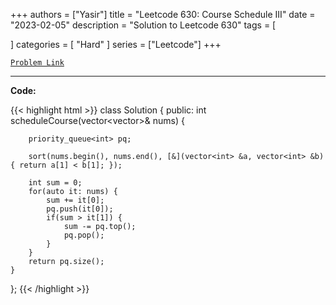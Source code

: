 
+++
authors = ["Yasir"]
title = "Leetcode 630: Course Schedule III"
date = "2023-02-05"
description = "Solution to Leetcode 630"
tags = [
    
]
categories = [
    "Hard"
]
series = ["Leetcode"]
+++



[`Problem Link`](https://leetcode.com/problems/course-schedule-iii/description/)

---

**Code:**

{{< highlight html >}}
class Solution {
public:
    int scheduleCourse(vector<vector<int>>& nums) {
        
        priority_queue<int> pq;
        
        sort(nums.begin(), nums.end(), [&](vector<int> &a, vector<int> &b) { return a[1] < b[1]; });
        
        int sum = 0;
        for(auto it: nums) {
            sum += it[0];
            pq.push(it[0]);
            if(sum > it[1]) {
                sum -= pq.top();
                pq.pop();
            }
        }
        return pq.size();
    }
};
{{< /highlight >}}

